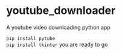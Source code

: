 # youtube_downloader
A youtube video downloading python app


`pip install pytube`     
`pip install tkinter`
you are ready to go

